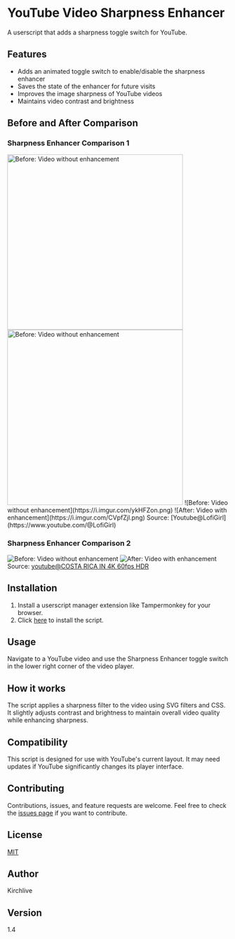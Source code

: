 # YouTube Video Sharpness Enhancer

A userscript that adds a sharpness toggle switch for YouTube.

## Features
- Adds an animated toggle switch to enable/disable the sharpness enhancer
- Saves the state of the enhancer for future visits
- Improves the image sharpness of YouTube videos
- Maintains video contrast and brightness

## Before and After Comparison

### Sharpness Enhancer Comparison 1
<img src="https://i.imgur.com/ykHFZon.png" alt="Before: Video without enhancement" width="400"/>
<img src="https://i.imgur.com/CVpfZjl.png" alt="Before: Video without enhancement" width="400"/>
![Before: Video without enhancement](https://i.imgur.com/ykHFZon.png)
![After: Video with enhancement](https://i.imgur.com/CVpfZjl.png)
Source: [Youtube@LofiGirl](https://www.youtube.com/@LofiGirl) 

### Sharpness Enhancer Comparison 2
![Before: Video without enhancement]()
![After: Video with enhancement](https://i.imgur.com/ye0XHYA.png)
Source: [youtube@COSTA RICA IN 4K 60fps HDR](https://www.youtube.com/watch?v=LXb3EKWsInQ) 

## Installation
1. Install a userscript manager extension like Tampermonkey for your browser.
2. Click [here](https://github.com/Kirchlive/youtube-video-sharpness-enhancer/raw/main/youtube-video-sharpness-enhancer.user.js) to install the script.

## Usage
Navigate to a YouTube video and use the Sharpness Enhancer toggle switch in the lower right corner of the video player.

## How it works
The script applies a sharpness filter to the video using SVG filters and CSS. It slightly adjusts contrast and brightness to maintain overall video quality while enhancing sharpness.

## Compatibility
This script is designed for use with YouTube's current layout. It may need updates if YouTube significantly changes its player interface.

## Contributing
Contributions, issues, and feature requests are welcome. Feel free to check the [issues page](https://github.com/YourUsername/youtube-video-sharpness-enhancer/issues) if you want to contribute.

## License
[MIT](https://choosealicense.com/licenses/mit/)

## Author
Kirchlive

## Version
1.4
